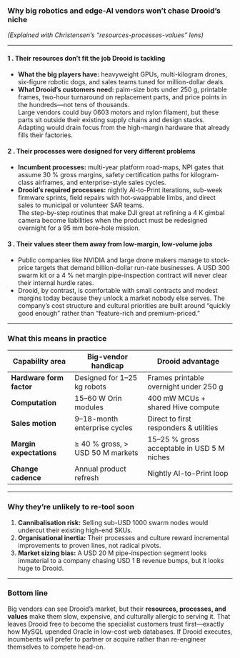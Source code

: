 ### Why big robotics and edge-AI vendors won’t chase Drooid’s niche  
*(Explained with Christensen’s “resources-processes-values” lens)*

---

#### 1 .  Their **resources** don’t fit the job Drooid is tackling  
- **What the big players have:** heavyweight GPUs, multi-kilogram drones, six-figure robotic dogs, and sales teams tuned for million-dollar deals.  
- **What Drooid’s customers need:** palm-size bots under 250 g, printable frames, two-hour turnaround on replacement parts, and price points in the hundreds—not tens of thousands.  
Large vendors could buy 0603 motors and nylon filament, but these parts sit outside their existing supply chains and design stacks. Adapting would drain focus from the high-margin hardware that already fills their factories.

#### 2 .  Their **processes** were designed for very different problems  
- **Incumbent processes:** multi-year platform road-maps, NPI gates that assume 30 % gross margins, safety certification paths for kilogram-class airframes, and enterprise-style sales cycles.  
- **Drooid’s required processes:** nightly AI-to-Print iterations, sub-week firmware sprints, field repairs with hot-swappable limbs, and direct sales to municipal or volunteer SAR teams.  
The step-by-step routines that make DJI great at refining a 4 K gimbal camera become liabilities when the product must be redesigned overnight for a 95 mm bore-hole mission.

#### 3 .  Their **values** steer them away from low-margin, low-volume jobs  
- Public companies like NVIDIA and large drone makers manage to stock-price targets that demand billion-dollar run-rate businesses. A USD 300 swarm kit or a 4 % net margin pipe-inspection contract will never clear their internal hurdle rates.  
- Drooid, by contrast, is comfortable with small contracts and modest margins today because they unlock a market nobody else serves. The company’s cost structure and cultural priorities are built around “quickly good enough” rather than “feature-rich and premium-priced.”

---

### What this means in practice

| Capability area | Big-vendor handicap | Drooid advantage |
|-----------------|---------------------|------------------|
| **Hardware form factor** | Designed for 1–25 kg robots | Frames printable overnight under 250 g |
| **Computation** | 15–60 W Orin modules | 400 mW MCUs + shared Hive compute |
| **Sales motion** | 9–18-month enterprise cycles | Direct to first responders & utilities |
| **Margin expectations** | ≥ 40 % gross, > USD 50 M markets | 15–25 % gross acceptable in USD 5 M niches |
| **Change cadence** | Annual product refresh | Nightly AI-to-Print loop |

---

### Why they’re unlikely to re-tool soon

1. **Cannibalisation risk:** Selling sub-USD 1000 swarm nodes would undercut their existing high-end SKUs.  
2. **Organisational inertia:** Their processes and culture reward incremental improvements to proven lines, not radical pivots.  
3. **Market sizing bias:** A USD 20 M pipe-inspection segment looks immaterial to a company chasing USD 1 B revenue bumps, but it looks huge to Drooid.

---

### Bottom line

Big vendors can see Drooid’s market, but their **resources, processes, and values** make them slow, expensive, and culturally allergic to serving it. That leaves Drooid free to become the specialist customers trust first—exactly how MySQL upended Oracle in low-cost web databases. If Drooid executes, incumbents will prefer to partner or acquire rather than re-engineer themselves to compete head-on.
